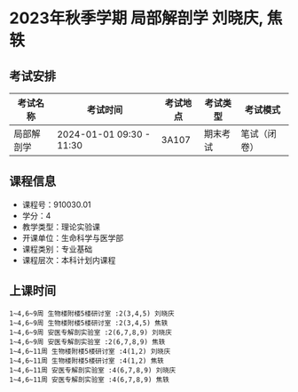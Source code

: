 # 2023年秋季学期 局部解剖学 刘晓庆, 焦轶




## 考试安排

| 考试名称 | 考试时间 | 考试地点 | 考试类型 | 考试模式 |
| -------- | -------- | -------- | -------- | -------- |
| 局部解剖学 | 2024-01-01 09:30 - 11:30 | 3A107 | 期末考试 | 笔试（闭卷） |





## 课程信息

- 课程号：910030.01
- 学分：4
- 教学类型：理论实验课
- 开课单位：生命科学与医学部
- 课程类别：专业基础
- 课程层次：本科计划内课程

## 上课时间

```
1~4,6~9周 生物楼附楼5楼研讨室 :2(3,4,5) 刘晓庆
1~4,6~9周 生物楼附楼5楼研讨室 :2(3,4,5) 焦轶
1~4,6~9周 安医专解剖实验室 :2(6,7,8,9) 刘晓庆
1~4,6~9周 安医专解剖实验室 :2(6,7,8,9) 焦轶
1~4,6~11周 生物楼附楼5楼研讨室 :4(1,2) 刘晓庆
1~4,6~11周 生物楼附楼5楼研讨室 :4(1,2) 焦轶
1~4,6~11周 安医专解剖实验室 :4(6,7,8,9) 刘晓庆
1~4,6~11周 安医专解剖实验室 :4(6,7,8,9) 焦轶
```

